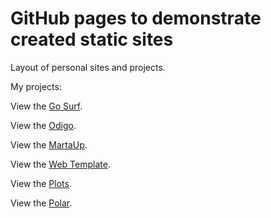 # GitHub pages to demonstrate created static sites
Layout of personal sites and projects.

<p>My projects:</p>

<p>View the <a href="https://igor-muram.github.io/gosurf/index.html" target="_blank">Go Surf</a>.</p>
<p>View the <a href="https://igor-muram.github.io/odigo/index.html" target="_blank">Odigo</a>.</p>
<p>View the <a href="https://igor-muram.github.io/martaup/index.html" target="_blank">MartaUp</a>.</p>
<p>View the <a href="https://igor-muram.github.io/webtemplate/index.html" target="_blank">Web Template</a>.</p>
<p>View the <a href="https://igor-muram.github.io/plots/index.html" target="_blank">Plots</a>.</p>
<p>View the <a href="https://igor-muram.github.io/polar/index.html" target="_blank">Polar</a>.</p>
<!-- <p>View the <a href="https://igor-muram.github.io/portfolio/index.html" target="_blank">Portfolio</a>.</p> -->

<!-- <p>View the <a href="#" target="_blank">News</a>.</p> -->
<!-- <p>View the <a href="#" target="_blank">Bootstrap News</a>.</p> -->
<!-- <p>View the <a href="#" target="_blank">Pizza Store (React)</a>.</p> -->
<!-- <p>View the <a href="#" target="_blank">Telma (Blazor)</a>.</p> -->
